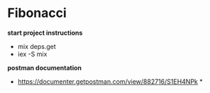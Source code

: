 # Fibonacci

**start project instructions**
 * mix deps.get
 * iex -S mix
 
**postman documentation**
 * https://documenter.getpostman.com/view/882716/S1EH4NPk *